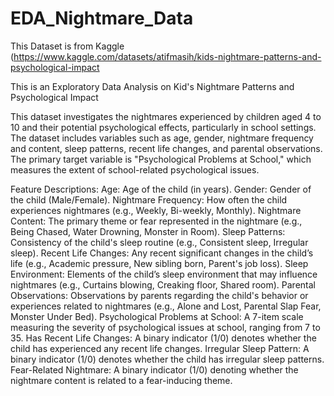 # EDA_Nightmare_Data

This Dataset is from Kaggle (https://www.kaggle.com/datasets/atifmasih/kids-nightmare-patterns-and-psychological-impact

This is an Exploratory Data Analysis on Kid's Nightmare Patterns and Psychological Impact

This dataset investigates the nightmares experienced by children aged 4 to 10 and their potential psychological effects, particularly in school settings. The dataset includes variables such as age, gender, nightmare frequency and content, sleep patterns, recent life changes, and parental observations. The primary target variable is "Psychological Problems at School," which measures the extent of school-related psychological issues. 

Feature Descriptions:
Age: Age of the child (in years).
Gender: Gender of the child (Male/Female).
Nightmare Frequency: How often the child experiences nightmares (e.g., Weekly, Bi-weekly, Monthly).
Nightmare Content: The primary theme or fear represented in the nightmare (e.g., Being Chased, Water Drowning, Monster in Room).
Sleep Patterns: Consistency of the child's sleep routine (e.g., Consistent sleep, Irregular sleep).
Recent Life Changes: Any recent significant changes in the child’s life (e.g., Academic pressure, New sibling born, Parent's job loss).
Sleep Environment: Elements of the child’s sleep environment that may influence nightmares (e.g., Curtains blowing, Creaking floor, Shared room).
Parental Observations: Observations by parents regarding the child's behavior or experiences related to nightmares (e.g., Alone and Lost, Parental Slap Fear, Monster Under Bed).
Psychological Problems at School: A 7-item scale measuring the severity of psychological issues at school, ranging from 7 to 35.
Has Recent Life Changes: A binary indicator (1/0) denotes whether the child has experienced any recent life changes.
Irregular Sleep Pattern: A binary indicator (1/0) denotes whether the child has irregular sleep patterns.
Fear-Related Nightmare: A binary indicator (1/0) denoting whether the nightmare content is related to a fear-inducing theme.
